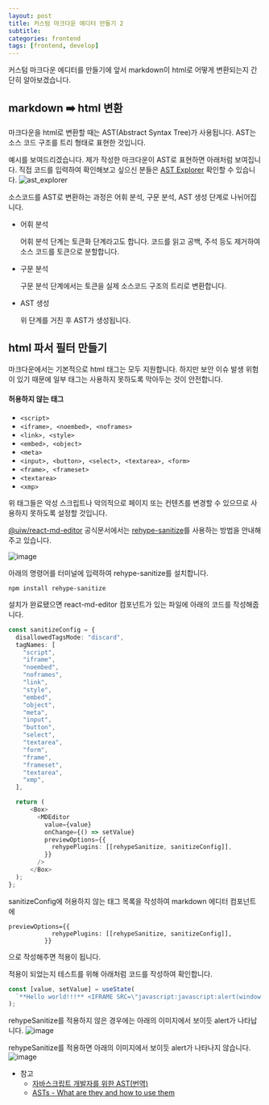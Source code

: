 ```yaml
---
layout: post
title: 커스텀 마크다운 에디터 만들기 2
subtitle:
categories: frontend
tags: [frontend, develop]
---
```


커스텀 마크다운 에디터를 만들기에 앞서 markdown이 html로 어떻게 변환되는지 간단히 알아보겠습니다.

## markdown ➡️ html 변환

마크다운을 html로 변환할 때는 AST(Abstract Syntax Tree)가 사용됩니다.
AST는 소스 코드 구조를 트리 형태로 표현한 것입니다.

예시를 보여드리겠습니다.
제가 작성한 마크다운이 AST로 표현하면 아래처럼 보여집니다. 직접 코드를 입력하여 확인해보고 싶으신 분들은 [AST Explorer](https://astexplorer.net/) 확인할 수 있습니다.
![ast_explorer](https://github.com/dbdpfls/dbdpfls.github.io/assets/103565462/cb10c816-26b1-4a15-b753-7f0a42007804)

소스코드를 AST로 변환하는 과정은 어휘 분석, 구문 분석, AST 생성 단계로 나뉘어집니다.

- 어휘 분석

  어휘 분석 단계는 토큰화 단계라고도 합니다. 코드를 읽고
  공백, 주석 등도 제거하여 소스 코드를 토큰으로 분할합니다.

- 구문 분석

  구문 분석 단계에서는 토큰을 실제 소스코드 구조의 트리로 변환합니다.

- AST 생성

  위 단계를 거친 후 AST가 생성됩니다.

## html 파서 필터 만들기

마크다운에서는 기본적으로 html 태그는 모두 지원합니다. 하지만 보안 이슈 발생 위험이 있기 때문에 일부 태그는 사용하지 못하도록 막아두는 것이 안전합니다.

#### 허용하지 않는 태그

- `<script>`
- `<iframe>, <noembed>, <noframes>`
- `<link>, <style>`
- `<embed>, <object>`
- `<meta>`
- `<input>, <button>, <select>, <textarea>, <form>`
- `<frame>, <frameset>`
- `<textarea>`
- `<xmp>`

위 태그들은 악성 스크립트나 악의적으로 페이지 또는 컨텐츠를 변경할 수 있으므로 사용하지 못하도록 설정할 것입니다.

[@uiw/react-md-editor](https://uiwjs.github.io/react-md-editor/) 공식문서에서는 [rehype-sanitize](https://github.com/rehypejs/rehype-sanitize)를 사용하는 방법을 안내해주고 있습니다.

![image](https://github.com/dbdpfls/dbdpfls.github.io/assets/103565462/c274c2ee-43ba-4952-a170-ba9929fdcb73)

아래의 명령어를 터미널에 입력하여 rehype-sanitize를 설치합니다.

```
npm install rehype-sanitize
```

설치가 완료됐으면 react-md-editor 컴포넌트가 있는 파일에 아래의 코드를 작성해줍니다.

```typescript
const sanitizeConfig = {
  disallowedTagsMode: "discard",
  tagNames: [
    "script",
    "iframe",
    "noembed",
    "noframes",
    "link",
    "style",
    "embed",
    "object",
    "meta",
    "input",
    "button",
    "select",
    "textarea",
    "form",
    "frame",
    "frameset",
    "textarea",
    "xmp",
  ],

  return (
      <Box>
        <MDEditor
          value={value}
          onChange={() => setValue}
          previewOptions={{
            rehypePlugins: [[rehypeSanitize, sanitizeConfig]],
          }}
        />
      </Box>
  );
};
```

sanitizeConfig에 허용하지 않는 태그 목록을 작성하여 markdown 에디터 컴포넌트에

```
previewOptions={{
            rehypePlugins: [[rehypeSanitize, sanitizeConfig]],
          }}
```

으로 작성해주면 적용이 됩니다.

적용이 되었는지 테스트를 위해 아래처럼 코드를 작성하여 확인합니다.

```typescript
const [value, setValue] = useState(
  `**Hello world!!!** <IFRAME SRC=\"javascript:javascript:alert(window.origin);\"></IFRAME>`
);
```

rehypeSanitize를 적용하지 않은 경우에는 아래의 이미지에서 보이듯 alert가 나타납니다.
![image](https://github.com/dbdpfls/dbdpfls.github.io/assets/103565462/5a4fc3d8-ffd7-445b-9d9e-5c8730721294)

rehypeSanitize를 적용하면 아래의 이미지에서 보이듯 alert가 나타나지 않습니다.
![image](https://github.com/dbdpfls/dbdpfls.github.io/assets/103565462/abde5b14-54c9-40a3-a06b-b893207a944c)

- 참고
  - [자바스크립트 개발자를 위한 AST(번역)](https://gyujincho.github.io/2018-06-19/AST-for-JS-devlopers)
  - [ASTs - What are they and how to use them](https://www.twilio.com/blog/abstract-syntax-trees)

